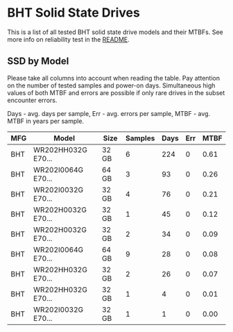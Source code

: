 BHT Solid State Drives
======================

This is a list of all tested BHT solid state drive models and their MTBFs. See
more info on reliability test in the [README](https://github.com/linuxhw/SMART).

SSD by Model
------------

Please take all columns into account when reading the table. Pay attention on the
number of tested samples and power-on days. Simultaneous high values of both MTBF
and errors are possible if only rare drives in the subset encounter errors.

Days - avg. days per sample,
Err  - avg. errors per sample,
MTBF - avg. MTBF in years per sample.

| MFG       | Model              | Size   | Samples | Days  | Err   | MTBF |
|-----------|--------------------|--------|---------|-------|-------|------|
| BHT       | WR202HH032G E70... | 32 GB  | 6       | 224   | 0     | 0.61   |
| BHT       | WR202I0064G E70... | 64 GB  | 3       | 93    | 0     | 0.26   |
| BHT       | WR202I0032G E70... | 32 GB  | 4       | 76    | 0     | 0.21   |
| BHT       | WR202H0032G E70... | 32 GB  | 1       | 45    | 0     | 0.12   |
| BHT       | WR202H0032G E70... | 32 GB  | 2       | 34    | 0     | 0.09   |
| BHT       | WR202I0064G E70... | 64 GB  | 9       | 28    | 0     | 0.08   |
| BHT       | WR202HH032G E70... | 32 GB  | 2       | 26    | 0     | 0.07   |
| BHT       | WR202HH032G E70... | 32 GB  | 1       | 4     | 0     | 0.01   |
| BHT       | WR202I0032G E70... | 32 GB  | 1       | 1     | 0     | 0.00   |
